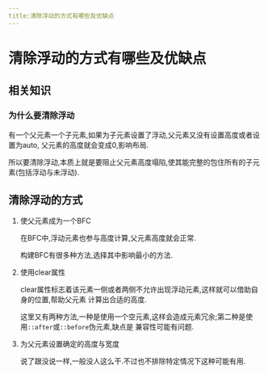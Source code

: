 ```yaml
---
title:清除浮动的方式有哪些及优缺点
---
```


# 清除浮动的方式有哪些及优缺点

## 相关知识

### 为什么要清除浮动

有一个父元素一个子元素,如果为子元素设置了浮动,父元素又没有设置高度或者设置为auto,
父元素的高度就会变成0,影响布局.

所以要清除浮动,本质上就是要阻止父元素高度塌陷,使其能完整的包住所有的子元素(包括浮动与未浮动).

## 清除浮动的方式

1. 使父元素成为一个BFC

    在BFC中,浮动元素也参与高度计算,父元素高度就会正常.
    
    构建BFC有很多种方法,选择其中影响最小的方法.
    
2. 使用clear属性

    clear属性标志着该元素一侧或者两侧不允许出现浮动元素,这样就可以借助自身的位置,帮助父元素
    计算出合适的高度.
    
    这里又有两种方法,一种是使用一个空元素,这样会造成元素冗余;第二种是使用`::after`或`::before`伪元素,缺点是
    兼容性可能有问题.

3. 为父元素设置确定的高度与宽度

    说了跟没说一样,一般没人这么干.不过也不排除特定情况下这种可能有用.